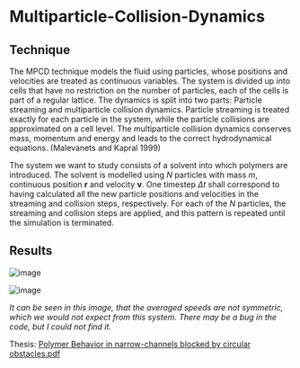 # Multiparticle-Collision-Dynamics

## Technique

The MPCD technique models the fluid using particles,
whose positions and velocities are treated as continuous variables.
The system is divided up into cells that have no restriction on the number of particles,
each of the cells is part of a regular lattice.
The dynamics is split into two parts: Particle streaming and multiparticle collision dynamics.
Particle streaming is treated exactly for each particle in the system,
while the particle collisions are approximated on a cell level.
The multiparticle collision dynamics conserves mass,
momentum and energy and leads to the correct hydrodynamical equations. (Malevanets and
Kapral 1999)

The system we want to study consists of a solvent into which polymers are introduced.
The solvent is modelled using $N$ particles with mass $m$, continuous position **r**
and velocity **v**.
One timestep $\Delta t$ shall correspond to having calculated all the new particle positions
and velocities in the streaming and collision steps, respectively.
For each of the $N$ particles, the streaming and collision steps are applied,
and this pattern is repeated until the simulation is terminated.

## Results

![image](https://user-images.githubusercontent.com/10268570/196809846-a06b96d3-cdfd-4c03-a34b-3f08841c6c16.png)

![image](https://user-images.githubusercontent.com/10268570/196809816-200a7af2-1bca-4418-85d0-7fb927f93509.png)

*It can be seen in this image, that the averaged speeds are not symmetric, which we would not expect
from this system. There may be a bug in the code, but I could not find it.*

Thesis: [Polymer Behavior in narrow-channels blocked by circular obstacles.pdf](https://github.com/SaphCode/MPCD/files/9824520/Polymer.Behavior.in.narrow-channels.blocked.by.circular.obstacles.pdf)
